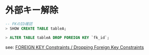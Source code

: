 # 外部キー解除

```sql
-- FKのID確認
> SHOW CREATE TABLE tableA;

> ALTER TABLE tableA DROP FOREIGN KEY `fk_id`;
```

see: [FOREIGN KEY Constraints / Dropping Foreign Key Constraints](https://dev.mysql.com/doc/refman/8.0/en/create-table-foreign-keys.html#foreign-key-dropping)

